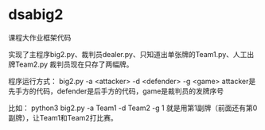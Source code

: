 # dsabig2
课程大作业框架代码

实现了主程序big2.py、裁判员dealer.py、只知道出单张牌的Team1.py、人工出牌Team2.py
裁判员现在只存了两幅牌。

程序运行方式：
big2.py -a \<attacker\> -d \<defender\> -g \<game\>
attacker是先手方的代码，defender是后手方的代码，game是裁判员的发牌序号

比如：
python3 big2.py -a Team1 -d Team2 -g 1
就是用第1副牌（前面还有第0副牌），让Team1和Team2打比赛。
